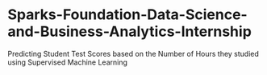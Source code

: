 # Sparks-Foundation-Data-Science-and-Business-Analytics-Internship
Predicting Student Test Scores based on the Number of Hours they studied using Supervised Machine Learning
